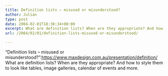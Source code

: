 ```yaml
---
title: Definition lists – misused or misunderstood?
author: Julian
type: post
date: 2004-02-01T18:30:34+00:00
excerpt: What are definition lists? When are they appropriate? And how to style them to look like tables, image galleries, calendar of events and more.
url: /2004/02/01/definition-lists-misused-or-misunderstood/

---
```

&#8220;Definition lists &#8211; misused or misunderstood?&#8221;:https://www.maxdesign.com.au/presentation/definition/ What are definition lists? When are they appropriate? And how to style them to look like tables, image galleries, calendar of events and more.